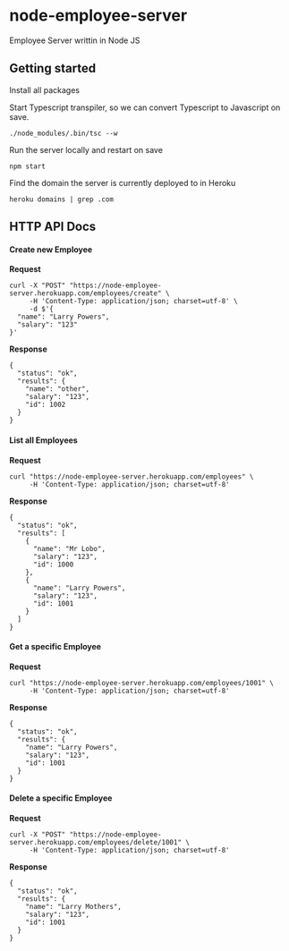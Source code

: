 # node-employee-server
Employee Server writtin in Node JS


## Getting started

Install all packages


Start Typescript transpiler, so we can convert Typescript to Javascript on save.

`./node_modules/.bin/tsc --w`


Run the server locally and restart on save

`npm start`


Find the domain the server is currently deployed to in Heroku

`heroku domains | grep .com`


## HTTP API Docs

#### Create new Employee
**Request**
```
curl -X "POST" "https://node-employee-server.herokuapp.com/employees/create" \
     -H 'Content-Type: application/json; charset=utf-8' \
     -d $'{
  "name": "Larry Powers",
  "salary": "123"
}'
```
**Response**
```
{
  "status": "ok",
  "results": {
    "name": "other",
    "salary": "123",
    "id": 1002
  }
}
```

#### List all Employees
**Request**
```
curl "https://node-employee-server.herokuapp.com/employees" \
     -H 'Content-Type: application/json; charset=utf-8'
```
**Response**
```
{
  "status": "ok",
  "results": [
    {
      "name": "Mr Lobo",
      "salary": "123",
      "id": 1000
    },
    {
      "name": "Larry Powers",
      "salary": "123",
      "id": 1001
    }
  ]
}
```

#### Get a specific Employee
**Request**
```
curl "https://node-employee-server.herokuapp.com/employees/1001" \
     -H 'Content-Type: application/json; charset=utf-8'
```
**Response**
```
{
  "status": "ok",
  "results": {
    "name": "Larry Powers",
    "salary": "123",
    "id": 1001
  }
}
```

#### Delete a specific Employee
**Request**
```
curl -X "POST" "https://node-employee-server.herokuapp.com/employees/delete/1001" \
     -H 'Content-Type: application/json; charset=utf-8'
```
**Response**
```
{
  "status": "ok",
  "results": {
    "name": "Larry Mothers",
    "salary": "123",
    "id": 1001
  }
}
```